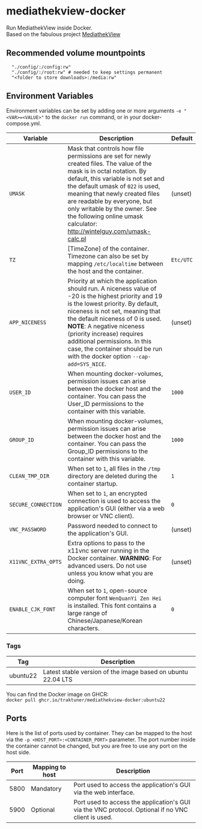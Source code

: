 # mediathekview-docker

Run MediathekView inside Docker. \
Based on the fabulous project [MediathekView](https://github.com/mediathekview/MediathekView)



## Recommended volume mountpoints

      "./config/:/config:rw"
      "./config/:/root:rw" # needed to keep settings permanent
      "<folder to store downloads>:/media:rw"

## Environment Variables

Environment variables can be set by adding one or more arguments `-e "<VAR>=<VALUE>"` to the `docker run` command, or in your docker-compose.yml.

| Variable       | Description                                  | Default |
|----------------|----------------------------------------------|---------|
|`UMASK`| Mask that controls how file permissions are set for newly created files. The value of the mask is in octal notation.  By default, this variable is not set and the default umask of `022` is used, meaning that newly created files are readable by everyone, but only writable by the owner. See the following online umask calculator: http://wintelguy.com/umask-calc.pl | (unset) |
|`TZ`| [TimeZone] of the container.  Timezone can also be set by mapping `/etc/localtime` between the host and the container. | `Etc/UTC` |
|`APP_NICENESS`| Priority at which the application should run.  A niceness value of -20 is the highest priority and 19 is the lowest priority.  By default, niceness is not set, meaning that the default niceness of 0 is used.  **NOTE**: A negative niceness (priority increase) requires additional permissions.  In this case, the container should be run with the docker option `--cap-add=SYS_NICE`. | (unset) |
|`USER_ID`| When mounting docker-volumes, permission issues can arise between the docker host and the container. You can pass the User_ID permissions to the container with this variable. | `1000` |
|`GROUP_ID`| When mounting docker-volumes, permission issues can arise between the docker host and the container. You can pass the Group_ID permissions to the container with this variable. | `1000` |
|`CLEAN_TMP_DIR`| When set to `1`, all files in the `/tmp` directory are deleted during the container startup. | `1` |
|`SECURE_CONNECTION`| When set to `1`, an encrypted connection is used to access the application's GUI (either via a web browser or VNC client). | `0` |
|`VNC_PASSWORD`| Password needed to connect to the application's GUI. | (unset) |
|`X11VNC_EXTRA_OPTS`| Extra options to pass to the x11vnc server running in the Docker container.  **WARNING**: For advanced users. Do not use unless you know what you are doing. | (unset) |
|`ENABLE_CJK_FONT`| When set to `1`, open-source computer font `WenQuanYi Zen Hei` is installed.  This font contains a large range of Chinese/Japanese/Korean characters. | `0` |

### Tags

| Tag | Description |
|-----|-------------|
| ubuntu22 | Latest stable version of the image based on ubuntu 22.04 LTS |

You can find the Docker image on GHCR: \
`docker pull ghcr.io/traktuner/mediathekview-docker:ubuntu22`

## Ports

Here is the list of ports used by container.  They can be mapped to the host
via the `-p <HOST_PORT>:<CONTAINER_PORT>` parameter.  The port number inside the
container cannot be changed, but you are free to use any port on the host side.

| Port | Mapping to host | Description |
|------|-----------------|-------------|
| 5800 | Mandatory | Port used to access the application's GUI via the web interface. |
| 5900 | Optional | Port used to access the application's GUI via the VNC protocol.  Optional if no VNC client is used. |
